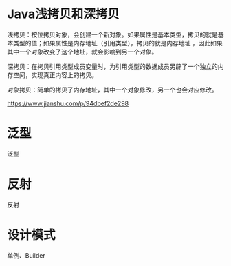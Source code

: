 # Java浅拷贝和深拷贝

浅拷贝：按位拷贝对象，会创建一个新对象。如果属性是基本类型，拷贝的就是基本类型的值；如果属性是内存地址（引用类型），拷贝的就是内存地址 ，因此如果其中一个对象改变了这个地址，就会影响到另一个对象。

深拷贝：在拷贝引用类型成员变量时，为引用类型的数据成员另辟了一个独立的内存空间，实现真正内容上的拷贝。

对象拷贝：简单的拷贝了内存地址，其中一个对象修改，另一个也会对应修改。

https://www.jianshu.com/p/94dbef2de298

# 泛型

泛型

# 反射

反射

# 设计模式

单例、Builder